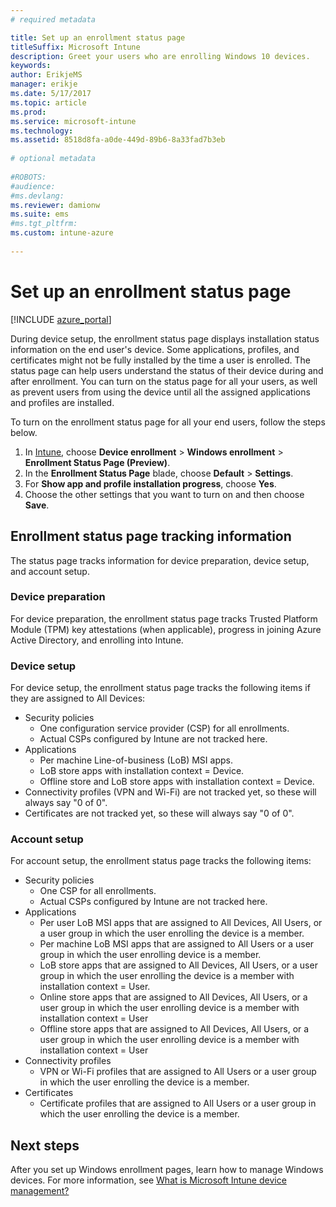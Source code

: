 ```yaml
---
# required metadata

title: Set up an enrollment status page
titleSuffix: Microsoft Intune
description: Greet your users who are enrolling Windows 10 devices.
keywords:
author: ErikjeMS
manager: erikje
ms.date: 5/17/2017
ms.topic: article
ms.prod:
ms.service: microsoft-intune
ms.technology:
ms.assetid: 8518d8fa-a0de-449d-89b6-8a33fad7b3eb
 
# optional metadata
 
#ROBOTS:
#audience:
#ms.devlang:
ms.reviewer: damionw
ms.suite: ems
#ms.tgt_pltfrm:
ms.custom: intune-azure
 
---
```

 
# Set up an enrollment status page
 
[!INCLUDE [azure_portal](./includes/azure_portal.md)]
 
During device setup, the enrollment status page displays installation status information on the end user's device. Some applications, profiles, and certificates might not be fully installed by the time a user is enrolled. The status page can help users understand the status of their device during and after enrollment. You can turn on the status page for all your users, as well as prevent users from using the device until all the assigned applications and profiles are installed.
 
To turn on the enrollment status page for all your end users, follow the steps below.
 
1.  In [Intune](https://aka.ms/intuneportal), choose **Device enrollment** > **Windows enrollment** > **Enrollment Status Page (Preview)**.
2.  In the **Enrollment Status Page** blade, choose **Default** > **Settings**.
3.  For **Show app and profile installation progress**, choose **Yes**.
4.  Choose the other settings that you want to turn on and then choose **Save**.
 
## Enrollment status page tracking information

The status page tracks information for device preparation, device setup, and account setup.

### Device preparation

For device preparation, the enrollment status page tracks Trusted Platform Module (TPM) key attestations (when applicable), progress in joining Azure Active Directory, and enrolling into Intune.

### Device setup

For device setup, the enrollment status page tracks the following items if they are assigned to All Devices:
- Security policies
    - One configuration service provider (CSP) for all enrollments.
    - Actual CSPs configured by Intune are not tracked here.
- Applications
    - Per machine Line-of-business (LoB) MSI apps.
    - LoB store apps with installation context = Device.
    - Offline store and LoB store apps with installation context = Device.
- Connectivity profiles (VPN and Wi-Fi) are not tracked yet, so these will always say "0 of 0".
- Certificates are not tracked yet, so these will always say "0 of 0".

### Account setup
For account setup, the enrollment status page tracks the following items:
- Security policies
    - One CSP for all enrollments.
    - Actual CSPs configured by Intune are not tracked here.
- Applications
    - Per user LoB MSI apps that are assigned to All Devices, All Users, or a user group in which the user enrolling the device is a member.
    - Per machine LoB MSI apps that are assigned to All Users or a user group in which the user enrolling device is a member.
    - LoB store apps that are assigned to All Devices, All Users, or a user group in which the user enrolling the device is a member with installation context = User.
    - Online store apps that are assigned to All Devices, All Users, or a user group in which the user enrolling device is a member with installation context = User
    - Offline store apps that are assigned to All Devices, All Users, or a user group in which the user enrolling device is a member with installation context = User
- Connectivity profiles
    - VPN or Wi-Fi profiles that are assigned to All Users or a user group in which the user enrolling the device is a member.
- Certificates
    - Certificate profiles that are assigned to All Users or a user group in which the user enrolling the device is a member.

## Next steps
After you set up Windows enrollment pages, learn how to manage Windows devices. For more information, see [What is Microsoft Intune device management?](https://docs.microsoft.com/intune/device-management)